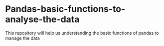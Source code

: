 # Pandas-basic-functions-to-analyse-the-data
This repository will help us understanding the basic functions of pandas to manage the data
